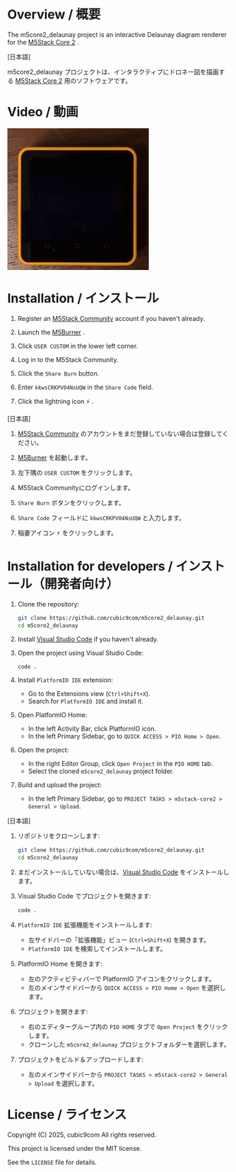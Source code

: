 
# Overview / 概要

The m5core2_delaunay project is an interactive Delaunay diagram renderer for the [M5Stack Core 2](https://docs.m5stack.com/#/en/core/core2) .

\[日本語\]

m5core2_delaunay プロジェクトは、インタラクティブにドロネー図を描画する [M5Stack Core 2](https://docs.m5stack.com/#/en/core/core2) 用のソフトウェアです。

# Video / 動画

![video](video.gif)

# Installation / インストール

1. Register an [M5Stack Community](https://community.m5stack.com/) account if you haven't already.

1. Launch the [M5Burner](https://docs.m5stack.com/en/download) .

1. Click `USER CUSTOM` in the lower left corner.

1. Log in to the M5Stack Community.

1. Click the `Share Burn` button.

1. Enter `kkwsCRKPV04NsUQW` in the `Share Code` field.

1. Click the lightning icon :zap: .

\[日本語\]

1. [M5Stack Community](https://community.m5stack.com/) のアカウントをまだ登録していない場合は登録してください。

1. [M5Burner](https://docs.m5stack.com/en/download) を起動します。

1. 左下隅の `USER CUSTOM` をクリックします。

1. M5Stack Communityにログインします。

1. `Share Burn` ボタンをクリックします。

1. `Share Code` フィールドに `kkwsCRKPV04NsUQW` と入力します。

1. 稲妻アイコン :zap: をクリックします。

# Installation for developers / インストール（開発者向け）

1. Clone the repository:
    ```sh
    git clone https://github.com/cubic9com/m5core2_delaunay.git
    cd m5core2_delaunay
    ```

1. Install [Visual Studio Code](https://code.visualstudio.com/) if you haven't already.

1. Open the project using Visual Studio Code:
    ```sh
    code .
    ```

1. Install `PlatformIO IDE` extension:
    - Go to the Extensions view (`Ctrl+Shift+X`).
    - Search for `PlatformIO IDE` and install it.

1. Open PlatformIO Home:
    - In the left Activity Bar, click PlatformIO icon.
    - In the left Primary Sidebar, go to `QUICK ACCESS > PIO Home > Open`.

1. Open the project:
    - In the right Editor Group, click `Open Project` in the `PIO HOME` tab.
    - Select the cloned `m5core2_delaunay` project folder.

1. Build and upload the project:
    - In the left Primary Sidebar, go to `PROJECT TASKS > m5stack-core2 > General > Upload`.

\[日本語\]

1. リポジトリをクローンします:
    ```sh
    git clone https://github.com/cubic9com/m5core2_delaunay.git
    cd m5core2_delaunay
    ```

1. まだインストールしていない場合は、[Visual Studio Code](https://code.visualstudio.com/) をインストールします。

1. Visual Studio Code でプロジェクトを開きます:
    ```sh
    code .
    ```

1. `PlatformIO IDE` 拡張機能をインストールします:
    - 左サイドバーの「拡張機能」ビュー (`Ctrl+Shift+X`) を開きます。
    - `PlatformIO IDE` を検索してインストールします。

1. PlatformIO Home を開きます:
    - 左のアクティビティバーで PlatformIO アイコンをクリックします。
    - 左のメインサイドバーから `QUICK ACCESS > PIO Home > Open` を選択します。

1. プロジェクトを開きます:
    - 右のエディターグループ内の `PIO HOME` タブで `Open Project` をクリックします。
    - クローンした `m5core2_delaunay` プロジェクトフォルダーを選択します。

1. プロジェクトをビルド＆アップロードします:
    - 左のメインサイドバーから `PROJECT TASKS > m5stack-core2 > General > Upload` を選択します。

# License / ライセンス

Copyright (C) 2025, cubic9com All rights reserved.

This project is licensed under the MIT license.

See the `LICENSE` file for details.
